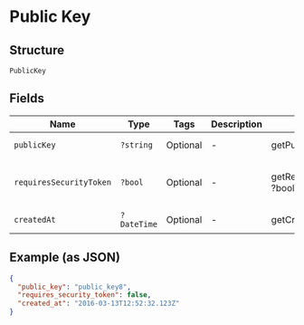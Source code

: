 
# Public Key

## Structure

`PublicKey`

## Fields

| Name | Type | Tags | Description | Getter | Setter |
|  --- | --- | --- | --- | --- | --- |
| `publicKey` | `?string` | Optional | - | getPublicKey(): ?string | setPublicKey(?string publicKey): void |
| `requiresSecurityToken` | `?bool` | Optional | - | getRequiresSecurityToken(): ?bool | setRequiresSecurityToken(?bool requiresSecurityToken): void |
| `createdAt` | `?DateTime` | Optional | - | getCreatedAt(): ?\DateTime | setCreatedAt(?\DateTime createdAt): void |

## Example (as JSON)

```json
{
  "public_key": "public_key8",
  "requires_security_token": false,
  "created_at": "2016-03-13T12:52:32.123Z"
}
```

